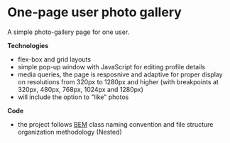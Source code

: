 # One-page user photo gallery

A simple photo-gallery page for one user.

**Technologies**

* flex-box and grid layouts
* simple pop-up window with JavaScript for editing profile details
* media queries, the page is resposnive and adaptive for proper display on resolutions from 320px to 1280px and higher (with breakpoints at 320px, 480px, 768px, 1024px and 1280px)
* will include the option to "like" photos

**Code**

* the project follows [BEM](https://en.bem.info/) class naming convention and file structure organization methodology (Nested)
